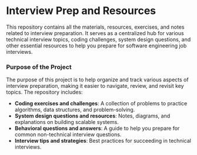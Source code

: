 # Interview Prep and Resources

This repository contains all the materials, resources, exercises, and notes related to interview preparation. It serves as a centralized hub for various technical interview topics, coding challenges, system design questions, and other essential resources to help you prepare for software engineering job interviews.

### Purpose of the Project

The purpose of this project is to help organize and track various aspects of interview preparation, making it easier to navigate, review, and revisit key topics. The repository includes:

- **Coding exercises and challenges**: A collection of problems to practice algorithms, data structures, and problem-solving.
- **System design questions and resources**: Notes, diagrams, and explanations on building scalable systems.
- **Behavioral questions and answers**: A guide to help you prepare for common non-technical interview questions.
- **Interview tips and strategies**: Best practices for succeeding in technical interviews.
